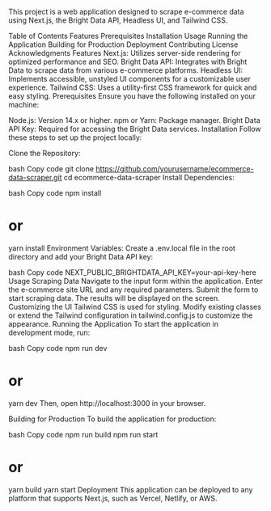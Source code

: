 This project is a web application designed to scrape e-commerce data using Next.js, the Bright Data API, Headless UI, and Tailwind CSS.

Table of Contents
Features
Prerequisites
Installation
Usage
Running the Application
Building for Production
Deployment
Contributing
License
Acknowledgments
Features
Next.js: Utilizes server-side rendering for optimized performance and SEO.
Bright Data API: Integrates with Bright Data to scrape data from various e-commerce platforms.
Headless UI: Implements accessible, unstyled UI components for a customizable user experience.
Tailwind CSS: Uses a utility-first CSS framework for quick and easy styling.
Prerequisites
Ensure you have the following installed on your machine:

Node.js: Version 14.x or higher.
npm or Yarn: Package manager.
Bright Data API Key: Required for accessing the Bright Data services.
Installation
Follow these steps to set up the project locally:

Clone the Repository:

bash
Copy code
git clone https://github.com/yourusername/ecommerce-data-scraper.git
cd ecommerce-data-scraper
Install Dependencies:

bash
Copy code
npm install
# or
yarn install
Environment Variables: Create a .env.local file in the root directory and add your Bright Data API key:

bash
Copy code
NEXT_PUBLIC_BRIGHTDATA_API_KEY=your-api-key-here
Usage
Scraping Data
Navigate to the input form within the application.
Enter the e-commerce site URL and any required parameters.
Submit the form to start scraping data. The results will be displayed on the screen.
Customizing the UI
Tailwind CSS is used for styling. Modify existing classes or extend the Tailwind configuration in tailwind.config.js to customize the appearance.
Running the Application
To start the application in development mode, run:

bash
Copy code
npm run dev
# or
yarn dev
Then, open http://localhost:3000 in your browser.

Building for Production
To build the application for production:

bash
Copy code
npm run build
npm run start
# or
yarn build
yarn start
Deployment
This application can be deployed to any platform that supports Next.js, such as Vercel, Netlify, or AWS.